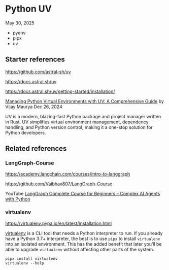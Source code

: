Python UV
=========
May 30, 2025

- pyenv
- pipx
- uv

Starter references
------------------

<https://github.com/astral-sh/uv>

<https://docs.astral.sh/uv>

<https://docs.astral.sh/uv/getting-started/installation/>

[Managing Python Virtual Environments with UV: A Comprehensive Guide](
https://medium.com/@vkmauryavk/managing-python-virtual-environments-with-uv-a-comprehensive-guide-ac74d3ad8dff
) by Vijay Maurya Dec 26, 2024

UV is a modern, blazing-fast Python package and project manager written in Rust.
UV simplifies virtual environment management, dependency handling, and Python
version control, making it a one-stop solution for Python developers.


Related references
------------------

### LangGraph-Course

<https://academy.langchain.com/courses/intro-to-langgraph>

<https://github.com/Vaibhav807/LangGraph-Course>

YouTube
[LangGraph Complete Course for Beginners – Complex AI Agents with Python](
https://www.youtube.com/watch?v=jGg_1h0qzaM)

### virtualenv

<https://virtualenv.pypa.io/en/latest/installation.html>

[virtualenv](
https://pypi.org/project/virtualenv/
) is a CLI tool that needs a Python interpreter to run. If you already have a
Python 3.7+ interpreter, the best is to use `pipx` to install `virtualenv` into
an isolated environment. This has the added benefit that later you’ll be able to
upgrade `virtualenv` without affecting other parts of the system.
```shell
pipx install virtualenv
virtualenv --help
```